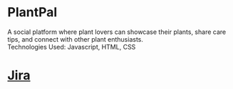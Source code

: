 # PlantPal
A social platform where plant lovers can showcase their plants, share care tips, and connect with other plant enthusiasts.   
Technologies Used: Javascript, HTML, CSS  
# [Jira](https://plantpal.atlassian.net/jira/core/projects/PLANT/calendar) 

